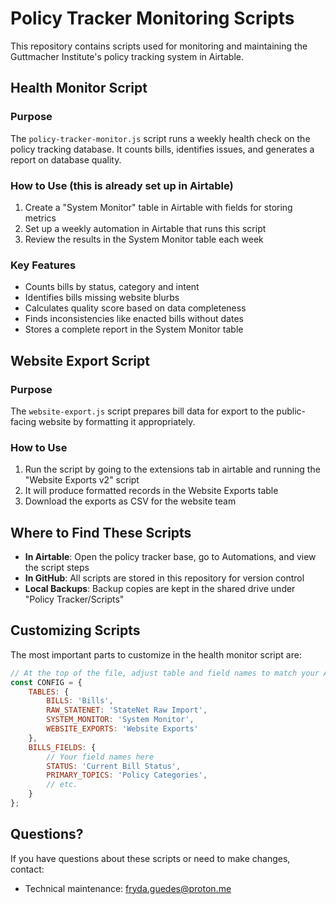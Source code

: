 # Policy Tracker Monitoring Scripts

This repository contains scripts used for monitoring and maintaining the Guttmacher Institute's policy tracking system in Airtable.

## Health Monitor Script

### Purpose
The `policy-tracker-monitor.js` script runs a weekly health check on the policy tracking database. It counts bills, identifies issues, and generates a report on database quality.

### How to Use (this is already set up in Airtable)

1. Create a "System Monitor" table in Airtable with fields for storing metrics
2. Set up a weekly automation in Airtable that runs this script
3. Review the results in the System Monitor table each week

### Key Features

- Counts bills by status, category and intent
- Identifies bills missing website blurbs 
- Calculates quality score based on data completeness
- Finds inconsistencies like enacted bills without dates
- Stores a complete report in the System Monitor table

## Website Export Script

### Purpose

The `website-export.js` script prepares bill data for export to the public-facing website by formatting it appropriately.

### How to Use

1. Run the script by going to the extensions tab in airtable and running the "Website Exports v2" script
2. It will produce formatted records in the Website Exports table
3. Download the exports as CSV for the website team

## Where to Find These Scripts

- **In Airtable**: Open the policy tracker base, go to Automations, and view the script steps
- **In GitHub**: All scripts are stored in this repository for version control
- **Local Backups**: Backup copies are kept in the shared drive under "Policy Tracker/Scripts"

## Customizing Scripts

The most important parts to customize in the health monitor script are:

```javascript
// At the top of the file, adjust table and field names to match your Airtable
const CONFIG = {
    TABLES: {
        BILLS: 'Bills',
        RAW_STATENET: 'StateNet Raw Import',
        SYSTEM_MONITOR: 'System Monitor',
        WEBSITE_EXPORTS: 'Website Exports'
    },
    BILLS_FIELDS: {
        // Your field names here
        STATUS: 'Current Bill Status',
        PRIMARY_TOPICS: 'Policy Categories',
        // etc.
    }
};
```

## Questions?

If you have questions about these scripts or need to make changes, contact:

- Technical maintenance: <fryda.guedes@proton.me>